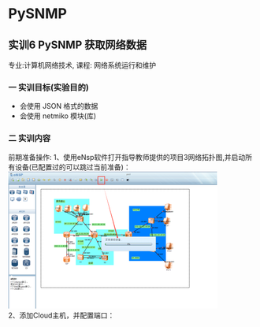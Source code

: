 # PySNMP

## 实训6 PySNMP 获取网络数据
专业:计算机网络技术, 课程: 网络系统运行和维护

### 一 实训目标(实验目的)
- 会使用 JSON 格式的数据
- 会使用 netmiko 模块(库)

### 二 实训内容
前期准备操作:
1、使用eNsp软件打开指导教师提供的项目3网络拓扑图,并启动所有设备(已配置过的可以跳过当前准备)：
![图 0](images/8c1b181f18d4cd95c548fb4a6d3147d1c36a4be368c4fa9c27c06436f98d8690.png)  
2、添加Cloud主机，并配置端口：